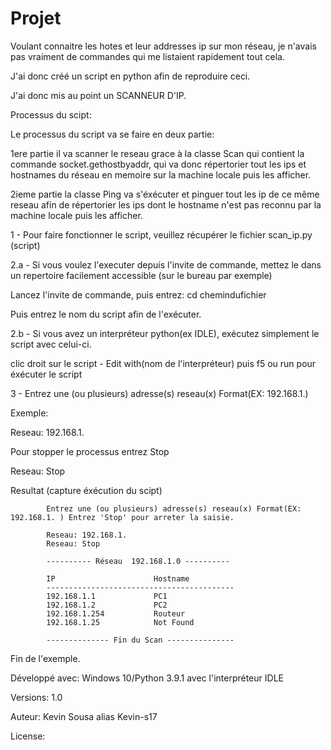 # Projet

Voulant connaitre les hotes et leur addresses ip sur mon réseau, je n'avais pas vraiment de commandes qui me listaient rapidement tout cela.

J'ai donc créé un script en python afin de reproduire ceci.

J'ai donc mis au point un SCANNEUR D'IP.

Processus du scipt:

Le processus du script va se faire en deux partie:

1ere partie il va scanner le reseau grace à la classe Scan qui contient la commande socket.gethostbyaddr, qui va donc répertorier tout les ips et hostnames du réseau en memoire sur la machine locale puis les afficher.

2ieme partie la classe Ping va s'éxécuter et pinguer tout les ip de ce même reseau afin de répertorier les ips dont le hostname n'est pas reconnu par la machine locale puis les afficher.

1 - Pour faire fonctionner le script, veuillez récupérer le fichier scan_ip.py (script) 

2.a - Si vous voulez l'executer depuis l'invite de commande, mettez le dans un repertoire facilement accessible (sur le bureau par exemple)
    
   Lancez l'invite de commande, puis entrez:  cd chemindufichier
    
   Puis entrez le nom du script afin de l'exécuter.
    
2.b - Si vous avez un interpréteur python(ex IDLE), exécutez simplement le script avec celui-ci.
    
   clic droit sur  le script - Edit with(nom de l'interpréteur) puis f5 ou run pour éxécuter le script
    
3 - Entrez une (ou plusieurs) adresse(s) reseau(x) Format(EX: 192.168.1.)
    
   Exemple:
            
   Reseau: 192.168.1.
    
   Pour stopper le processus entrez Stop
            
   Reseau: Stop
    
   Resultat (capture éxécution du scipt)
    
            Entrez une (ou plusieurs) adresse(s) reseau(x) Format(EX: 192.168.1. ) Entrez 'Stop' pour arreter la saisie.

            Reseau: 192.168.1.
            Reseau: Stop
    
            ---------- Réseau  192.168.1.0 ----------

            IP			            Hostname
            ------------------------------------------
            192.168.1.1             PC1
            192.168.1.2             PC2
            192.168.1.254           Routeur
            192.168.1.25            Not Found
            
            -------------- Fin du Scan ---------------
            
   Fin de l'exemple.



Développé avec: Windows 10/Python 3.9.1 avec l'interpréteur IDLE

Versions: 1.0

Auteur: Kevin Sousa alias Kevin-s17

License:





